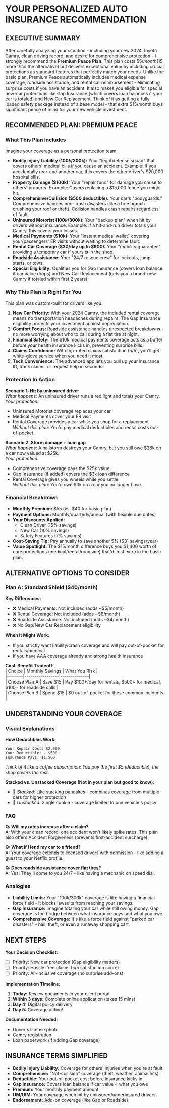 # YOUR PERSONALIZED AUTO INSURANCE RECOMMENDATION

## EXECUTIVE SUMMARY
After carefully analyzing your situation - including your new 2024 Toyota Camry, clean driving record, and desire for comprehensive protection - I strongly recommend the **Premium Peace Plan**. This plan costs $55/month ($15 more than the alternative) but delivers exceptional value by including crucial protections as standard features that perfectly match your needs. Unlike the basic plan, Premium Peace automatically includes medical expense coverage, roadside assistance, and rental car reimbursement - eliminating surprise costs if you have an accident. It also makes you eligible for special new-car protections like Gap Insurance (which covers loan balances if your car is totaled) and New Car Replacement. Think of it as getting a fully loaded safety package instead of a base model - that extra $15/month buys significant peace of mind for your new vehicle investment.

## RECOMMENDED PLAN: PREMIUM PEACE

### What This Plan Includes
Imagine your coverage as a personal protection team:
- **Bodily Injury Liability ($100k/$300k):** Your "legal defense squad" that covers others' medical bills if you cause an accident. Example: If you accidentally rear-end another car, this covers the other driver's $20,000 hospital bills.
- **Property Damage ($100k):** Your "repair fund" for damage you cause to others' property. Example: Covers replacing a $15,000 fence you might hit.
- **Comprehensive/Collision ($500 deductible):** Your car's "bodyguards." Comprehensive handles non-crash disasters (like a tree branch crushing your roof or theft). Collision handles crash repairs regardless of fault.
- **Uninsured Motorist ($100k/$300k):** Your "backup plan" when hit by drivers without insurance. Example: If a hit-and-run driver totals your Camry, this covers your losses.
- **Medical Payments ($10k):** Your "instant medical wallet" covering your/passengers' ER visits without waiting to determine fault.
- **Rental Car Coverage ($30/day up to $900):** Your "mobility guarantee" providing a temporary car if yours is in the shop.
- **Roadside Assistance:** Your "24/7 rescue crew" for lockouts, jump-starts, or tows.
- **Special Eligibility:** Qualifies you for Gap Insurance (covers loan balance if car value drops) and New Car Replacement (gets you a brand-new Camry if totaled within first 2 years).

### Why This Plan Is Right For You
This plan was custom-built for drivers like you:
1. **New Car Priority:** With your 2024 Camry, the included rental coverage means no transportation headaches during repairs. The Gap Insurance eligibility protects your investment against depreciation.
2. **Comfort Focus:** Roadside assistance handles unexpected breakdowns - no more worrying about who to call during a flat tire at night.
3. **Financial Safety:** The $10k medical payments coverage acts as a buffer before your health insurance kicks in, preventing surprise bills.
4. **Claims Confidence:** With top-rated claims satisfaction (5/5), you'll get white-glove service when you need it most.
5. **Tech Convenience:** The advanced app lets you pull up your insurance ID, track claims, or request help in seconds.

### Protection In Action
**Scenario 1: Hit by uninsured driver**  
*What happens:* An uninsured driver runs a red light and totals your Camry.  
*Your protection:*  
- Uninsured Motorist coverage replaces your car  
- Medical Payments cover your ER visit  
- Rental Coverage provides a car while you shop for a replacement  
*Without this plan:* You'd pay medical deductibles and rental costs out-of-pocket.

**Scenario 2: Storm damage + loan gap**  
*What happens:* A hailstorm destroys your Camry, but you still owe $28k on a car now valued at $25k.  
*Your protection:*  
- Comprehensive coverage pays the $25k value  
- Gap Insurance (if added) covers the $3k loan difference  
- Rental Coverage gives you wheels while you settle  
*Without this plan:* You'd owe $3k on a car you no longer have.

### Financial Breakdown
- **Monthly Premium:** $55 (vs. $40 for basic plan)  
- **Payment Options:** Monthly/quarterly/annual (with flexible due dates)  
- **Your Discounts Applied:**  
  - Clean Driver (15% savings)  
  - New Car (10% savings)  
  - Safety Features (7% savings)  
- **Cost-Saving Tip:** Pay annually to save another 5% ($31 savings/year)  
- **Value Spotlight:** The $15/month difference buys you $1,400 worth of core protections (medical/rental/roadside) that'd cost extra in the basic plan.

## ALTERNATIVE OPTIONS TO CONSIDER

### Plan A: Standard Shield ($40/month)
**Key Differences:**  
- ❌ Medical Payments: Not included (adds ~$5/month)  
- ❌ Rental Coverage: Not included (adds ~$8/month)  
- ❌ Roadside Assistance: Not included (adds ~$4/month)  
- ❌ No Gap/New Car Replacement eligibility  

**When It Might Work:**  
- If you strictly want liability/crash coverage and will pay out-of-pocket for rentals/medical  
- If you have AAA coverage already and strong health insurance  

**Cost-Benefit Tradeoff:**  
| Choice | Monthly Savings | What You Risk |  
|--------|-----------------|--------------|  
| Choose Plan A | Save $15 | Pay $100+/day for rentals, $500+ for medical, $100+ for roadside calls |  
| Choose Plan B | Spend $15 | $0 out-of-pocket for these common incidents |  

## UNDERSTANDING YOUR COVERAGE
### Visual Explanations
**How Deductibles Work:**  
```plaintext
Your Repair Cost: $2,000  
Your Deductible: - $500  
Insurance Pays: $1,500  
```
*Think of it like a coffee subscription: You pay the first $5 (deductible), the shop covers the rest.*

**Stacked vs. Unstacked Coverage (Not in your plan but good to know):**  
- 🥞 *Stacked:* Like stacking pancakes - combines coverage from multiple cars for higher protection  
- 🍪 *Unstacked:* Single cookie - coverage limited to one vehicle's policy  

### FAQ  
**Q: Will my rates increase after a claim?**  
A: With your clean record, one accident won't likely spike rates. This plan also offers Accident Forgiveness (prevents first-accident surcharge).  

**Q: What if I lend my car to a friend?**  
A: Your coverage extends to licensed drivers with permission - like adding a guest to your Netflix profile.  

**Q: Does roadside assistance cover flat tires?**  
A: Yes! They'll come to you 24/7 - like having a mechanic on speed dial.  

### Analogies  
- **Liability Limits:** Your "$100k/$300k" coverage is like having a financial force field - it blocks lawsuits from reaching your savings.  
- **Gap Insurance:** Imagine totaling your car while still owing money. Gap coverage is the bridge between what insurance pays and what you owe.  
- **Comprehensive Coverage:** It's like a force field against "parked car disasters" - hail, theft, or even a runaway shopping cart.  

## NEXT STEPS  
**Your Decision Checklist:**  
- [ ] Priority: New car protection (Gap eligibility matters)  
- [ ] Priority: Hassle-free claims (5/5 satisfaction score)  
- [ ] Priority: All-inclusive coverage (no surprise add-ons)  

**Implementation Timeline:**  
1. **Today:** Review documents in your client portal  
2. **Within 3 days:** Complete online application (takes 15 mins)  
3. **Day 4:** Digital policy delivery  
4. **Day 5:** Coverage active!  

**Documentation Needed:**  
- Driver's license photo  
- Camry registration  
- Loan paperwork (if adding Gap coverage)  

## INSURANCE TERMS SIMPLIFIED  
- **Bodily Injury Liability:** Coverage for others' injuries when you're at fault  
- **Comprehensive:** "Not-collision" coverage (theft, weather, animal hits)  
- **Deductible:** Your out-of-pocket cost before insurance kicks in  
- **Gap Insurance:** Covers loan balance if car value < what you owe  
- **Premium:** Your monthly payment amount  
- **UM/UIM:** Your coverage when hit by uninsured/underinsured drivers  
- **Endorsement:** Add-on coverage (like Gap or Roadside)
